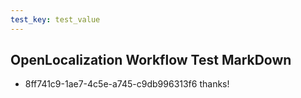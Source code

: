 ```yaml
---
test_key: test_value
---
```

## OpenLocalization Workflow Test MarkDown
* 8ff741c9-1ae7-4c5e-a745-c9db996313f6 
thanks!
